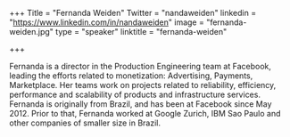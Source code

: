 +++
Title = "Fernanda Weiden"
Twitter = "nandaweiden"
linkedin = "https://www.linkedin.com/in/nandaweiden"
image = "fernanda-weiden.jpg"
type = "speaker"
linktitle = "fernanda-weiden"

+++

Fernanda is a director in the Production Engineering team at Facebook, leading the efforts related to monetization: Advertising, Payments, Marketplace. Her teams work on projects related to reliability, efficiency, performance and scalability of products and infrastructure services. Fernanda is originally from Brazil, and has been at Facebook since May 2012. Prior to that, Fernanda worked at Google Zurich, IBM Sao Paulo and other companies of smaller size in Brazil.